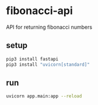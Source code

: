 # fibonacci-api
API for returning fibonacci numbers
## setup
```bash
pip3 install fastapi
pip3 install "uvicorn[standard]"
```

## run
```bash
uvicorn app.main:app --reload
```